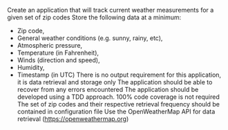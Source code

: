 
Create an application that will track current weather measurements for a given set of zip
codes
Store the following data at a minimum:
- Zip code,
- General weather conditions (e.g. sunny, rainy, etc),
- Atmospheric pressure,
- Temperature (in Fahrenheit),
- Winds (direction and speed),
- Humidity,
- Timestamp (in UTC)
There is no output requirement for this application, it is data retrieval and storage only
The application should be able to recover from any errors encountered
The application should be developed using a TDD approach. 100% code coverage is not
required
The set of zip codes and their respective retrieval frequency should be contained in
configuration file
Use the OpenWeatherMap API for data retrieval (https://openweathermap.org)